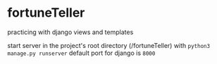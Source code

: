 # fortuneTeller
practicing with django views and templates

start server in the project's root directory (/fortuneTeller) with `python3 manage.py runserver`
default port for django is `8000`
